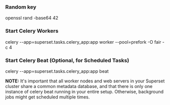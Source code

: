 ### Random key
openssl rand -base64 42

### Start Celery Workers
celery --app=superset.tasks.celery_app:app worker --pool=prefork -O fair -c 4

### Start Celery Beat (Optional, for Scheduled Tasks)
celery --app=superset.tasks.celery_app:app beat

**NOTE:** It's important that all worker nodes and web servers in your Superset cluster share a 
common metadata database, and that there is only one instance of celery beat running in your entire 
setup. Otherwise, background jobs might get scheduled multiple times.

